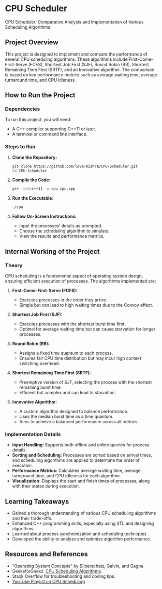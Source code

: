 # CPU Scheduler
 
CPU Scheduler: Comparative Analysis and Implementation of Various Scheduling Algorithms

## Project Overview
This project is designed to implement and compare the performance of several CPU scheduling algorithms. These algorithms include First-Come-First-Serve (FCFS), Shortest Job First (SJF), Round Robin (RR), Shortest Remaining Time First (SRTF), and an Innovative algorithm. The comparison is based on key performance metrics such as average waiting time, average turnaround time, and CPU idleness.

## How to Run the Project
### Dependencies
To run this project, you will need:
- A C++ compiler supporting C++11 or later.
- A terminal or command line interface.

### Steps to Run
1. **Clone the Repository:**
   ```bash
   git clone https://github.com/love-mishra/CPU-Scheduler.git
   cd CPU-Scheduler
   ```

2. **Compile the Code:**
   ```bash
   g++ -std=c++11 -o cpu cpu.cpp
   ```

3. **Run the Executable:**
   ```bash
   ./cpu
   ```

4. **Follow On-Screen Instructions:**
   - Input the processes' details as prompted.
   - Choose the scheduling algorithm to simulate.
   - View the results and performance metrics.

## Internal Working of the Project
### Theory
CPU scheduling is a fundamental aspect of operating system design, ensuring efficient execution of processes. The algorithms implemented are:

1. **First-Come-First-Serve (FCFS):**
   - Executes processes in the order they arrive.
   - Simple but can lead to high waiting times due to the Convoy effect.

2. **Shortest Job First (SJF):**
   - Executes processes with the shortest burst time first.
   - Optimal for average waiting time but can cause starvation for longer processes.

3. **Round Robin (RR):**
   - Assigns a fixed time quantum to each process.
   - Ensures fair CPU time distribution but may incur high context switching overhead.

4. **Shortest Remaining Time First (SRTF):**
   - Preemptive version of SJF, selecting the process with the shortest remaining burst time.
   - Efficient but complex and can lead to starvation.

5. **Innovative Algorithm:**
   - A custom algorithm designed to balance performance.
   - Uses the median burst time as a time quantum.
   - Aims to achieve a balanced performance across all metrics.

### Implementation Details
- **Input Handling:** Supports both offline and online queries for process details.
- **Sorting and Scheduling:** Processes are sorted based on arrival times, and scheduling algorithms are applied to determine the order of execution.
- **Performance Metrics:** Calculates average waiting time, average turnaround time, and CPU idleness for each algorithm.
- **Visualization:** Displays the start and finish times of processes, along with their states during execution.

## Learning Takeaways
- Gained a thorough understanding of various CPU scheduling algorithms and their trade-offs.
- Enhanced C++ programming skills, especially using STL and designing algorithms.
- Learned about process synchronization and scheduling techniques.
- Developed the ability to analyze and optimize algorithm performance.

## Resources and References
- "Operating System Concepts" by Silberschatz, Galvin, and Gagne.
- GeeksforGeeks: [CPU Scheduling Algorithms](https://www.geeksforgeeks.org/cpu-scheduling-in-operating-systems/).
- Stack Overflow for troubleshooting and coding tips.
- [YouTube Playlist on CPU Scheduling](https://www.youtube.com/playlist?list=PLBlnK6fEyqRitWSE_AyyySWfhRgyA-rHk)

 